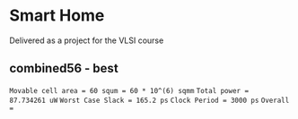 # Smart Home
Delivered as a project for the VLSI course

## combined56 - best
`` Movable cell area = 60 squm = 60 * 10^(6) sqmm `` 
`` Total power =  87.734261 uW ``
`` Worst Case Slack = 165.2 ps ``
`` Clock Period = 3000 ps ``
`` Overall =  ``
